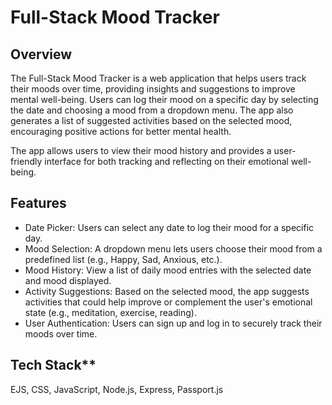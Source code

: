 # Full-Stack Mood Tracker

## Overview

The Full-Stack Mood Tracker is a web application that helps users track their moods over time, providing insights and suggestions to improve mental well-being. Users can log their mood on a specific day by selecting the date and choosing a mood from a dropdown menu. The app also generates a list of suggested activities based on the selected mood, encouraging positive actions for better mental health.

The app allows users to view their mood history and provides a user-friendly interface for both tracking and reflecting on their emotional well-being.

## Features

- Date Picker: Users can select any date to log their mood for a specific day.
- Mood Selection: A dropdown menu lets users choose their mood from a predefined list (e.g., Happy, Sad, Anxious, etc.).
- Mood History: View a list of daily mood entries with the selected date and mood displayed.
- Activity Suggestions: Based on the selected mood, the app suggests activities that could help improve or complement the user's emotional state (e.g., meditation, exercise, reading).
- User Authentication: Users can sign up and log in to securely track their moods over time.

## Tech Stack**

EJS, CSS, JavaScript, Node.js, Express, Passport.js
